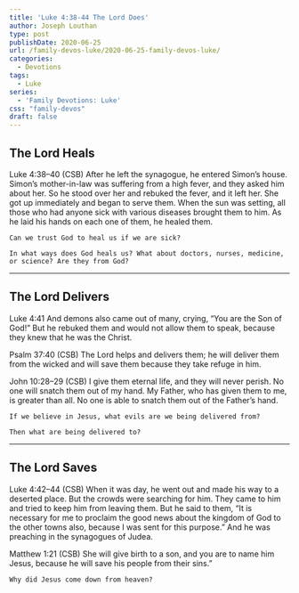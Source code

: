 ```yaml
---
title: 'Luke 4:38-44 The Lord Does'
author: Joseph Louthan
type: post
publishDate: 2020-06-25
url: /family-devos-luke/2020-06-25-family-devos-luke/
categories:
  - Devotions
tags:
  - Luke
series:
  - 'Family Devotions: Luke'
css: "family-devos"
draft: false
---
```

## The Lord Heals

Luke 4:38–40 (CSB) After he left the synagogue, he entered Simon’s house. Simon’s mother-in-law was suffering from a high fever, and they asked him about her.  So he stood over her and rebuked the fever, and it left her. She got up immediately and began to serve them.  When the sun was setting, all those who had anyone sick with various diseases brought them to him. As he laid his hands on each one of them, he healed them.

```text
Can we trust God to heal us if we are sick?

In what ways does God heals us? What about doctors, nurses, medicine, or science? Are they from God?
```

------

## The Lord Delivers

Luke 4:41 And demons also came out of many, crying, “You are the Son of God!” But he rebuked them and would not allow them to speak, because they knew that he was the Christ.

Psalm 37:40 (CSB) The Lord helps and delivers them; he will deliver them from the wicked and will save them because they take refuge in him.

John 10:28–29 (CSB) I give them eternal life, and they will never perish. No one will snatch them out of my hand.  My Father, who has given them to me, is greater than all. No one is able to snatch them out of the Father’s hand.

```text
If we believe in Jesus, what evils are we being delivered from?

Then what are being delivered to?
```

------

## The Lord Saves

Luke 4:42–44 (CSB) When it was day, he went out and made his way to a deserted place. But the crowds were searching for him. They came to him and tried to keep him from leaving them.  But he said to them, “It is necessary for me to proclaim the good news about the kingdom of God to the other towns also, because I was sent for this purpose.”  And he was preaching in the synagogues of Judea.

Matthew 1:21 (CSB) She will give birth to a son, and you are to name him Jesus, because he will save his people from their sins.”

```text
Why did Jesus come down from heaven?
```
